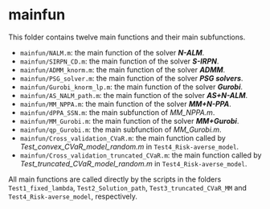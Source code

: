 # mainfun
This folder contains twelve main functions and their main subfunctions.
- `mainfun/NALM.m`: the main function of the solver ***N-ALM***.
- `mainfun/SIRPN_CD.m`: the main function of the solver ***S-IRPN***.
- `mainfun/ADMM_knorm.m`: the main function of the solver ***ADMM***.
- `mainfun/PSG_solver.m`: the main function of the solver ***PSG solvers***.
- `mainfun/Gurobi_knorm_lp.m`: the main function of the solver ***Gurobi***.
- `mainfun/AS_NALM_path.m`:  the main function of the solver ***AS+N-ALM***.
- `mainfun/MM_NPPA.m`:  the main function of the solver ***MM+N-PPA***.
- `mainfun/dPPA_SSN.m`: the main subfunction of *MM_NPPA.m*.
- `mainfun/MM_Gurobi.m`: the main function of the solver ***MM+Gurobi***.
- `mainfun/qp_Gurobi.m`: the main subfunction of *MM_Gurobi.m*.
- `mainfun/Cross_validation_CVaR.m`: the main function called by *Test_convex_CVaR_model_random.m* in `Test4_Risk-averse_model`.
- `mainfun/Cross_validation_truncated_CVaR.m`: the main function called by *Test_truncated_CVaR_model_random.m* in `Test4_Risk-averse_model`.

All main functions are called directly by the scripts in the folders `Test1_fixed_lambda`, `Test2_Solution_path`, `Test3_truncated_CVaR_MM` and `Test4_Risk-averse_model`, respectively.
